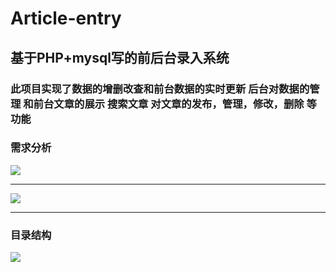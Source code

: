 # Article-entry
## 基于PHP+mysql写的前后台录入系统
### 此项目实现了数据的增删改查和前台数据的实时更新 后台对数据的管理 和前台文章的展示 搜索文章 对文章的发布，管理，修改，删除 等功能
###  需求分析
<img src="http://1.siyuanseven.applinzi.com/imgs/02.png"/>
<hr>
<img src="http://1.siyuanseven.applinzi.com/imgs/03.png"/>
<hr>

### 目录结构
<img src="http://1.siyuanseven.applinzi.com/imgs/01.png" />




